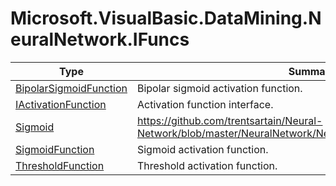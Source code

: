 ﻿
# Microsoft.VisualBasic.DataMining.NeuralNetwork.IFuncs

|Type|Summary|
|----|-------|
|[BipolarSigmoidFunction](./BipolarSigmoidFunction.md)|Bipolar sigmoid activation function.|
|[IActivationFunction](./IActivationFunction.md)|Activation function interface.|
|[Sigmoid](./Sigmoid.md)|https://github.com/trentsartain/Neural-Network/blob/master/NeuralNetwork/NeuralNetwork/Network/Sigmoid.cs|
|[SigmoidFunction](./SigmoidFunction.md)|Sigmoid activation function.|
|[ThresholdFunction](./ThresholdFunction.md)|Threshold activation function.|

